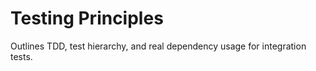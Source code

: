 # Testing Principles

Outlines TDD, test hierarchy, and real dependency usage for integration tests.

